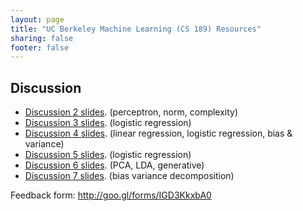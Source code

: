```yaml
---
layout: page
title: "UC Berkeley Machine Learning (CS 189) Resources"
sharing: false
footer: false
---
```


## Discussion

* [Discussion 2 slides](slides/discussion2.pptx). (perceptron, norm, complexity)
* [Discussion 3 slides](slides/discussion3.pptx). (logistic regression)
* [Discussion 4 slides](slides/discussion4.pptx). (linear regression, logistic regression, bias & variance)
* [Discussion 5 slides](slides/discussion5.pptx). (logistic regression)
* [Discussion 6 slides](slides/discussion6.pptx). (PCA, LDA, generative)
* [Discussion 7 slides](slides/discussion7.pptx). (bias variance decomposition)

Feedback form: http://goo.gl/forms/IGD3KkxbA0
